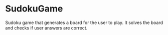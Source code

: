 # SudokuGame
Sudoku game that generates a board for the user to play. It solves the board and checks if user answers are correct.
